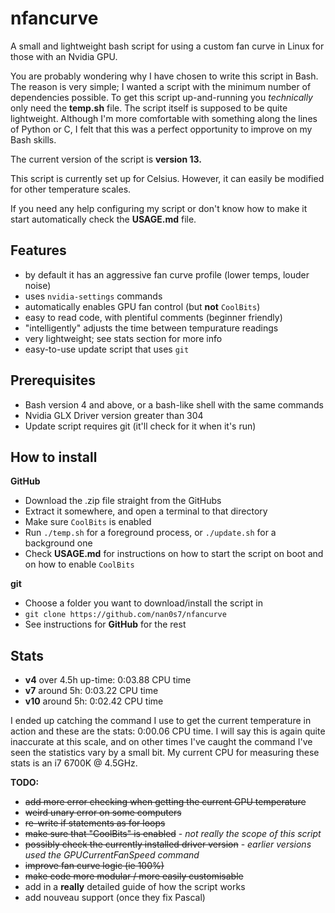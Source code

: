 # nfancurve
A small and lightweight bash script for using a custom fan curve in Linux for those with an Nvidia GPU.

You are probably wondering why I have chosen to write this script in Bash. The reason is very simple; I wanted a script with the minimum number of dependencies possible. To get this script up-and-running you _technically_ only need the **temp.sh** file.
The script itself is supposed to be quite lightweight. Although I'm more comfortable with something along the lines of Python or C, I felt that this was a perfect opportunity to improve on my Bash skills.

The current version of the script is **version 13.**

This script is currently set up for Celsius. However, it can easily be modified for other temperature scales.

If you need any help configuring my script or don't know how to make it start automatically check the **USAGE.md** file.

## Features
- by default it has an aggressive fan curve profile (lower temps, louder noise)
- uses `nvidia-settings` commands
- automatically enables GPU fan control (but **not** `CoolBits`)
- easy to read code, with plentiful comments (beginner friendly)
- "intelligently" adjusts the time between tempurature readings
- very lightweight; see stats section for more info
- easy-to-use update script that uses `git`

## Prerequisites
- Bash version 4 and above, or a bash-like shell with the same commands
- Nvidia GLX Driver version greater than 304
- Update script requires git (it'll check for it when it's run)

## How to install
**GitHub**
- Download the .zip file straight from the GitHubs
- Extract it somewhere, and open a terminal to that directory
- Make sure `CoolBits` is enabled
- Run `./temp.sh` for a foreground process, or `./update.sh` for a background one
- Check **USAGE.md** for instructions on how to start the script on boot and on how to enable `CoolBits`

**git**
- Choose a folder you want to download/install the script in
- `git clone https://github.com/nan0s7/nfancurve`
- See instructions for **GitHub** for the rest

## Stats
- **v4** over 4.5h up-time: 0:03.88 CPU time
- **v7** around 5h: 0:03.22 CPU time
- **v10** around 5h: 0:02.42 CPU time

I ended up catching the command I use to get the current temperature in action and these are the stats: 0:00.06 CPU time. I will say this is again quite inaccurate at this scale, and on other times I've caught the command I've seen the statistics vary by a small bit. My current CPU for measuring these stats is an i7 6700K @ 4.5GHz.

**TODO:**
- ~~add more error checking when getting the current GPU temperature~~
- ~~weird unary error on some computers~~
- ~~re-write if statements as for loops~~
- ~~make sure that "CoolBits" is enabled~~ - _not really the scope of this script_
- ~~possibly check the currently installed driver version~~ - _earlier versions used the  GPUCurrentFanSpeed command_
- ~~improve fan curve logic (ie 100%)~~
- ~~make code more modular / more easily customisable~~
- add in a **really** detailed guide of how the script works
- add nouveau support (once they fix Pascal)
